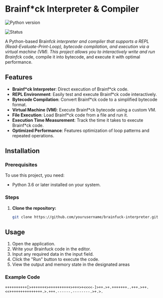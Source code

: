 # Brainf*ck Interpreter & Compiler

![Python version](https://img.shields.io/badge/Python-3.6%2B-brightgreen)

![Status](https://img.shields.io/badge/status-Active-success)

A Python-based Brainf*ck interpreter and compiler that supports a REPL (Read-Evaluate-Print-Loop), bytecode compilation, and execution via a virtual machine (VM). This project allows you to interactively write and run Brainf*ck code, compile it into bytecode, and execute it with optimal performance.

## Features

- **Brainf*ck Interpreter**: Direct execution of Brainf*ck code.
- **REPL Environment**: Easily test and execute Brainf*ck code interactively.
- **Bytecode Compilation**: Convert Brainf*ck code to a simplified bytecode format.
- **Virtual Machine (VM)**: Execute Brainf*ck bytecode using a custom VM.
- **File Execution**: Load Brainf*ck code from a file and run it.
- **Execution Time Measurement**: Track the time it takes to execute Brainf*ck code.
- **Optimized Performance**: Features optimization of loop patterns and repeated operations.

## Installation

### Prerequisites

To use this project, you need:
- Python 3.6 or later installed on your system.

### Steps

1. **Clone the repository:**

   ```bash
   git clone https://github.com/yourusername/brainfuck-interpreter.git

## Usage
1. Open the application.
2. Write your Brainfuck code in the editor.
3. Input any required data in the input field.
4. Click the "Run" button to execute the code.
5. View the output and memory state in the designated areas

### Example Code
```brainfuck
++++++++++[>+++++++>++++++++++>+++>+<<<<-]>++.>+.+++++++..+++.>++.<<+++++++++++++++.>.+++.------.--------.>+.>.

```   
